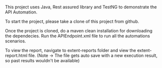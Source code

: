 This project uses Java, Rest assured library and TestNG to demonstrate the API Automation.

To start the project, please take a clone of this project from github.

Once the project is cloned, do a maven clean installation for downloading the dependecies.
Run the APIEndpoint.xml file to run all the automations scenarios.

To view the report, navigate to extent-reports folder and view the extent-report.html
file. (Note -> The file gets auto save with a new execution result, so past results wouldn't be available)
